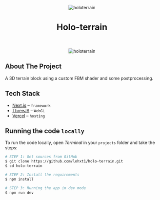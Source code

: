 <p align="center">
<img align="center" src="https://lohxt1.github.io/_assets/holoterrain.gif" alt="holoterrain"/><br/>
<h1 align="center">Holo-terrain</h1>
</p>

<p align="center">
  <br />
  <br />
<img align="center" src="https://lohxt1.github.io/_assets/holoterrain.png" alt="holoterrain"/><br/>
</p>


## About The Project

A 3D terrain block using a custom FBM shader and some postprocessing.

## Tech Stack

- [Next.js](https://nextjs.org/) – `framework`
- [ThreeJS](https://threejs.com/) – `WebGL`
- [Vercel](https://vercel.com/) – `hosting`

## Running the code `locally`

To run the code locally, open _Terminal_ in your `projects` folder and take the steps:

```bash
# STEP 1: Get sources from GitHub
$ git clone https://github.com/lohxt1/holo-terrain.git
$ cd holo-terrain

# STEP 2: Install the requirements
$ npm install

# STEP 3: Running the app in dev mode
$ npm run dev
```
